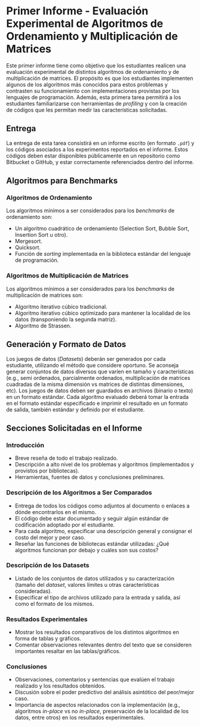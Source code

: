 # Primer Informe - Evaluación Experimental de Algoritmos de Ordenamiento y Multiplicación de Matrices

Este primer informe tiene como objetivo que los estudiantes realicen una evaluación experimental de distintos algoritmos de ordenamiento y de multiplicación de matrices. El propósito es que los estudiantes implementen algunos de los algoritmos más conocidos para estos problemas y contrasten su funcionamiento con implementaciones provistas por los lenguajes de programación. Además, esta primera tarea permitirá a los estudiantes familiarizarse con herramientas de *profiling* y con la creación de códigos que les permitan medir las características solicitadas.

## Entrega

La entrega de esta tarea consistirá en un informe escrito (en formato `.pdf`) y los códigos asociados a los experimentos reportados en el informe. Estos códigos deben estar disponibles públicamente en un repositorio como Bitbucket o GitHub, y estar correctamente referenciados dentro del informe.

## Algoritmos para Benchmarks

### Algoritmos de Ordenamiento

Los algoritmos mínimos a ser considerados para los *benchmarks* de ordenamiento son:

- Un algoritmo cuadrático de ordenamiento (Selection Sort, Bubble Sort, Insertion Sort u otro).
- Mergesort.
- Quicksort.
- Función de *sorting* implementada en la biblioteca estándar del lenguaje de programación.

### Algoritmos de Multiplicación de Matrices

Los algoritmos mínimos a ser considerados para los *benchmarks* de multiplicación de matrices son:

- Algoritmo iterativo cúbico tradicional.
- Algoritmo iterativo cúbico optimizado para mantener la localidad de los datos (transponiendo la segunda matriz).
- Algoritmo de Strassen.

## Generación y Formato de Datos

Los juegos de datos (*Datasets*) deberán ser generados por cada estudiante, utilizando el método que considere oportuno. Se aconseja generar conjuntos de datos diversos que varíen en tamaño y características (e.g., semi ordenados, parcialmente ordenados, multiplicación de matrices cuadradas de la misma dimensión vs matrices de distintas dimensiones, etc). Los juegos de datos deben ser guardados en archivos (binario o texto) en un formato estándar. Cada algoritmo evaluado deberá tomar la entrada en el formato estándar especificado e imprimir el resultado en un formato de salida, también estándar y definido por el estudiante.

## Secciones Solicitadas en el Informe

### Introducción

- Breve reseña de todo el trabajo realizado.
- Descripción a alto nivel de los problemas y algoritmos (implementados y provistos por bibliotecas).
- Herramientas, fuentes de datos y conclusiones preliminares.

### Descripción de los Algoritmos a Ser Comparados

- Entrega de todos los códigos como adjuntos al documento o enlaces a dónde encontrarlos en el mismo.
- El código debe estar documentado y seguir algún estándar de codificación adoptado por el estudiante.
- Para cada algoritmo, especificar una descripción general y consignar el costo del mejor y peor caso.
- Reseñar las funciones de bibliotecas estándar utilizadas: ¿Qué algoritmos funcionan por debajo y cuáles son sus costos?

### Descripción de los Datasets

- Listado de los conjuntos de datos utilizados y su caracterización (tamaño del *dataset*, valores límites u otras características consideradas).
- Especificar el tipo de archivos utilizado para la entrada y salida, así como el formato de los mismos.

### Resultados Experimentales

- Mostrar los resultados comparativos de los distintos algoritmos en forma de tablas y gráficos.
- Comentar observaciones relevantes dentro del texto que se consideren importantes resaltar en las tablas/gráficos.

### Conclusiones

- Observaciones, comentarios y sentencias que evalúen el trabajo realizado y los resultados obtenidos.
- Discusión sobre el poder predictivo del análisis asintótico del peor/mejor caso.
- Importancia de aspectos relacionados con la implementación (e.g., algoritmos *in-place* vs no *in-place*, preservación de la localidad de los datos, entre otros) en los resultados experimentales.
